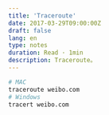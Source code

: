 ```yaml
---
title: 'Traceroute'
date: 2017-03-29T09:00:00Z
draft: false
lang: en
type: notes
duration: Read · 1min
description: Traceroute。
---
```


```bash
# MAC
traceroute weibo.com
# Windows
tracert weibo.com
```
